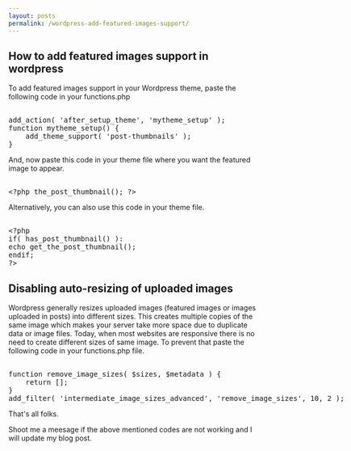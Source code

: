 ```yaml
---
layout: posts
permalink: /wordpress-add-featured-images-support/
---
```


<h2>How to add featured images support in wordpress</h2>

<p>To add featured images support in your Wordpress theme, paste the following code in your functions.php</p>

<xmp>	
add_action( 'after_setup_theme', 'mytheme_setup' );
function mytheme_setup() {
	add_theme_support( 'post-thumbnails' );
}
</xmp>

<p>And, now paste this code in your theme file where you want the featured image to appear.</p>

<xmp>
<?php the_post_thumbnail(); ?>
</xmp>

<p>Alternatively, you can also use this code in your theme file.</p>

<xmp>
<?php
if( has_post_thumbnail() ):
echo get_the_post_thumbnail();
endif;
?>
</xmp>

<h2>Disabling auto-resizing of uploaded images</h2>

<p>Wordpress generally resizes uploaded images (featured images or images uploaded in posts) into different sizes. This creates multiple copies of the same image which makes your server take more space due to duplicate data or image files. Today, when most websites are responsive there is no need to create different sizes of same image. To prevent that paste the following code in your functions.php file.</p>

<xmp>
function remove_image_sizes( $sizes, $metadata ) {
    return [];
}
add_filter( 'intermediate_image_sizes_advanced', 'remove_image_sizes', 10, 2 );
</xmp>

<p>That's all folks.</p>

<p>Shoot me a meesage if the above mentioned codes are not working and I will update my blog post.</p>